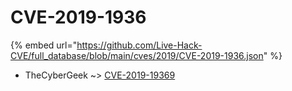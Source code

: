 # CVE-2019-1936
{% embed url="https://github.com/Live-Hack-CVE/full_database/blob/main/cves/2019/CVE-2019-1936.json" %}

* TheCyberGeek ~> [CVE-2019-19369](https://www.alice-snow.ru/2019/database/cve-2019-1936/cve-2019-19369-thecybergeek)